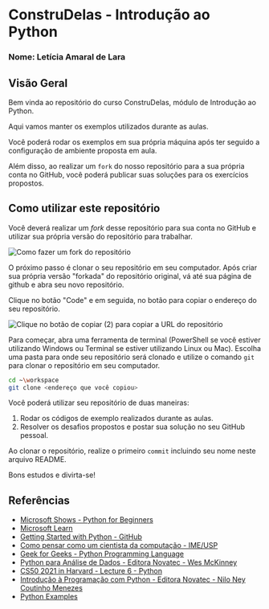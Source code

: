 # ConstruDelas - Introdução ao Python
### Nome: Letícia Amaral de Lara

## Visão Geral
Bem vinda ao repositório do curso ConstruDelas, módulo de Introdução ao Python.

Aqui vamos manter os exemplos utilizados durante as aulas.

Você poderá rodar os exemplos em sua própria máquina após ter seguido a configuração de ambiente proposta em aula.

Além disso, ao realizar um `fork` do nosso repositório para a sua própria conta no GitHub, você poderá publicar suas soluções para os exercícios propostos.

## Como utilizar este repositório
Você deverá realizar um _fork_ desse repositório para sua conta no GitHub e utilizar sua própria versão do repositório para trabalhar.

![Como fazer um fork do repositório](imagens/fork.png "Como fazer um fork do repositório")

O próximo passo é clonar o seu repositório em seu computador.
Após criar sua própria versão "forkada" do repositório original, vá até sua página de github e abra seu novo repositório.

Clique no botão "Code" e em seguida, no botão para copiar o endereço do seu repositório.

![Clique no botão de copiar (2) para copiar a URL do repositório](imagens/clone.png "Clonando o seu repositório para seu computador")

Para começar, abra uma ferramenta de terminal (PowerShell se você estiver utilizando Windows ou Terminal se estiver utilizando Linux ou Mac). Escolha uma pasta para onde seu repositório será clonado e utilize o comando `git` para clonar o repositório em seu computador.

``` bash
cd ~\workspace
git clone <endereço que você copiou>
```

Você poderá utilizar seu repositório de duas maneiras:

1. Rodar os códigos de exemplo realizados durante as aulas.
2. Resolver os desafios propostos e postar sua solução no seu GitHub pessoal.

Ao clonar o repositório, realize o primeiro `commit` incluindo seu nome neste arquivo README.

Bons estudos e divirta-se!

## Referências
* [Microsoft Shows - Python for Beginners](https://docs.microsoft.com/pt-br/shows/intro-to-python-development/)
* [Microsoft Learn](https://docs.microsoft.com/pt-br/learn/)
* [Getting Started with Python - GitHub](https://github.com/microsoft/c9-python-getting-started)
* [Como pensar como um cientista da computação - IME/USP](https://panda.ime.usp.br/pensepy/static/pensepy/index.html)
* [Geek for Geeks - Python Programming Language](https://www.geeksforgeeks.org/python-programming-language/)
* [Python para Análise de Dados - Editora Novatec - Wes McKinney](https://leitura.com.br/python-para-analise-de-dados-L006-9788575226476)
* [CS50 2021 in Harvard - Lecture 6 - Python](https://youtu.be/ky-24RvI57s)
* [Introdução à Programação com Python - Editora Novatec - Nilo Ney Coutinho Menezes](https://www.amazon.com.br/Introdu%C3%A7%C3%A3o-Programa%C3%A7%C3%A3o-com-Python-Algoritmos/dp/8575227181/)
* [Python Examples](https://pythonexamples.org/)